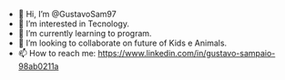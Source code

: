- 👋 Hi, I’m @GustavoSam97
- 👀 I’m interested in Tecnology. 
- 🌱 I’m currently learning to program.
- 💞️ I’m looking to collaborate on future of Kids e Animals.
- 📫 How to reach me: https://www.linkedin.com/in/gustavo-sampaio-98ab0211a


